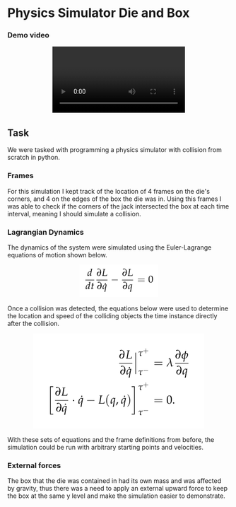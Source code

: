 # Physics Simulator Die and Box

### Demo video
<p align="center">
    <video src="Demo.mp4" controls></video>
</p>

## Task
We were tasked with programming a physics simulator with collision from scratch in python. 

### Frames
For this simulation I kept track of the location of 4 frames on the die's corners, and 4 on the edges of the box the die was in. Using this frames I was able to check if the corners of the jack intersected the box at each time interval, meaning I should simulate a collision.

### Lagrangian Dynamics
The dynamics of the system were simulated using the Euler-Lagrange equations of motion shown below.
<p align="center">
    <img src="READMEimages/EulerLagrangeEquation.png">
</p>

Once a collision was detected, the equations below were used to determine the location and speed of the colliding objects the time instance directly after the collision. 

<p align="center">
    <img src="READMEimages/CollisionEquations.png">
</p>

With these sets of equations and the frame definitions from before, the simulation could be run with arbitrary starting points and velocities.

### External forces
The box that the die was contained in had its own mass and was affected by gravity, thus there was a need to apply an external upward force to keep the box at the same y level and make the simulation easier to demonstrate. 